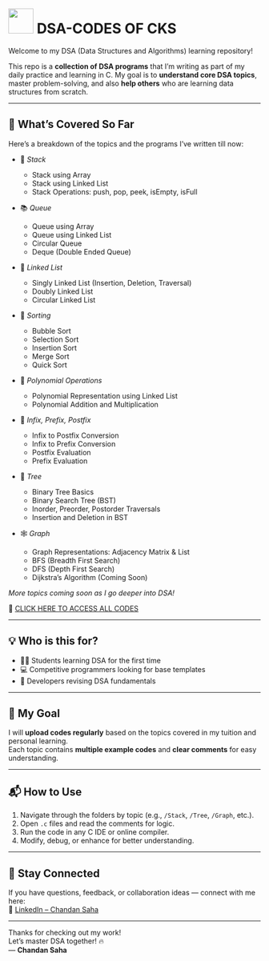 # <img src="https://cdn.jsdelivr.net/gh/devicons/devicon/icons/c/c-original.svg" width="50" /> DSA-CODES OF CKS

Welcome to my DSA (Data Structures and Algorithms) learning repository!

This repo is a **collection of DSA programs** that I’m writing as part of my daily practice and learning in C. My goal is to **understand core DSA topics**, master problem-solving, and also **help others** who are learning data structures from scratch.

---

## 📘 What’s Covered So Far

Here’s a breakdown of the topics and the programs I’ve written till now:

- 🧱 *Stack*
  - Stack using Array  
  - Stack using Linked List  
  - Stack Operations: push, pop, peek, isEmpty, isFull  

- 📚 *Queue*
  - Queue using Array  
  - Queue using Linked List  
  - Circular Queue  
  - Deque (Double Ended Queue)  

- 🔗 *Linked List*
  - Singly Linked List (Insertion, Deletion, Traversal)  
  - Doubly Linked List  
  - Circular Linked List  

- 🧮 *Sorting*
  - Bubble Sort  
  - Selection Sort  
  - Insertion Sort  
  - Merge Sort  
  - Quick Sort  

- 📐 *Polynomial Operations*
  - Polynomial Representation using Linked List  
  - Polynomial Addition and Multiplication  

- 🧠 *Infix, Prefix, Postfix*
  - Infix to Postfix Conversion  
  - Infix to Prefix Conversion  
  - Postfix Evaluation  
  - Prefix Evaluation  

- 🌲 *Tree*
  - Binary Tree Basics  
  - Binary Search Tree (BST)  
  - Inorder, Preorder, Postorder Traversals  
  - Insertion and Deletion in BST  

- 🕸 *Graph*
  - Graph Representations: Adjacency Matrix & List  
  - BFS (Breadth First Search)  
  - DFS (Depth First Search)  
  - Dijkstra’s Algorithm (Coming Soon)  

*More topics coming soon as I go deeper into DSA!*

🔗 [CLICK HERE TO ACCESS ALL CODES](https://github.com/Chandansaha2005/DSA-CODES)

---

## 💡 Who is this for?

- 🧑‍💻 Students learning DSA for the first time  
- 💻 Competitive programmers looking for base templates  
- 🎯 Developers revising DSA fundamentals  

---

## 📅 My Goal

I will **upload codes regularly** based on the topics covered in my tuition and personal learning.  
Each topic contains **multiple example codes** and **clear comments** for easy understanding.

---

## 📬 How to Use

1. Navigate through the folders by topic (e.g., `/Stack`, `/Tree`, `/Graph`, etc.).
2. Open `.c` files and read the comments for logic.
3. Run the code in any C IDE or online compiler.
4. Modify, debug, or enhance for better understanding.

---

## 📣 Stay Connected

If you have questions, feedback, or collaboration ideas — connect with me here:  
🔗 [LinkedIn – Chandan Saha](https://www.linkedin.com/in/chandansaha2005/)

---

Thanks for checking out my work!  
Let’s master DSA together! 🔥  
— **Chandan Saha**